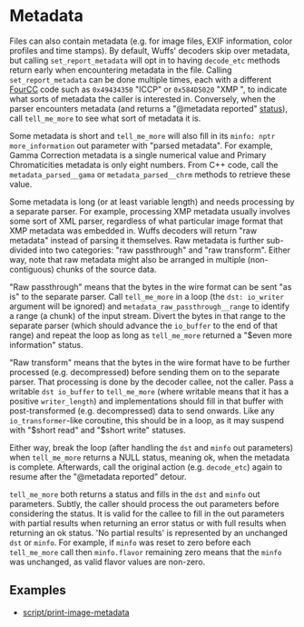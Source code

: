 # Metadata

Files can also contain metadata (e.g. for image files, EXIF information, color
profiles and time stamps). By default, Wuffs' decoders skip over metadata, but
calling `set_report_metadata` will opt in to having `decode_etc` methods return
early when encountering metadata in the file. Calling `set_report_metadata` can
be done multiple times, each with a different
[FourCC](/doc/note/base38-and-fourcc.md) code such as `0x49434350` "ICCP" or
`0x584D5020` "XMP ", to indicate what sorts of metadata the caller is
interested in. Conversely, when the parser encounters metadata (and returns a
"@metadata reported" [status](/doc/note/statuses.md)), call `tell_me_more` to
see what sort of metadata it is.

Some metadata is short and `tell_me_more` will also fill in its `minfo: nptr
more_information` out parameter with "parsed metadata". For example, Gamma
Correction metadata is a single numerical value and Primary Chromaticities
metadata is only eight numbers. From C++ code, call the `metadata_parsed__gama`
or `metadata_parsed__chrm` methods to retrieve these value.

Some metadata is long (or at least variable length) and needs processing by a
separate parser. For example, processing XMP metadata usually involves some
sort of XML parser, regardless of what particular image format that XMP
metadata was embedded in. Wuffs decoders will return "raw metadata" instead of
parsing it themselves. Raw metadata is further sub-divided into two categories:
"raw passthrough" and "raw transform". Either way, note that raw metadata might
also be arranged in multiple (non-contiguous) chunks of the source data.

"Raw passthrough" means that the bytes in the wire format can be sent "as is"
to the separate parser. Call `tell_me_more` in a loop (the `dst: io_writer`
argument will be ignored) and `metadata_raw_passthrough__range` to identify a
range (a chunk) of the input stream. Divert the bytes in that range to the
separate parser (which should advance the `io_buffer` to the end of that range)
and repeat the loop as long as `tell_me_more` returned a "$even more
information" status.

"Raw transform" means that the bytes in the wire format have to be further
processed (e.g. decompressed) before sending them on to the separate parser.
That processing is done by the decoder callee, not the caller. Pass a writable
`dst io_buffer` to `tell_me_more` (where writable means that it has a positive
`writer_length`) and implementations should fill in that buffer with
post-transformed (e.g. decompressed) data to send onwards. Like any
`io_transformer`-like coroutine, this should be in a loop, as it may suspend
with "$short read" and "$short write" statuses.

Either way, break the loop (after handling the `dst` and `minfo` out
parameters) when `tell_me_more` returns a NULL status, meaning ok, when the
metadata is complete. Afterwards, call the original action (e.g. `decode_etc`)
again to resume after the "@metadata reported" detour.

`tell_me_more` both returns a status and fills in the `dst` and `minfo` out
parameters. Subtly, the caller should process the out parameters before
considering the status. It is valid for the callee to fill in the out
parameters with partial results when returning an error status or with full
results when returning an ok status. 'No partial results' is represented by an
unchanged `dst` or `minfo`. For example, if `minfo` was reset to zero before
each `tell_me_more` call then `minfo.flavor` remaining zero means that the
`minfo` was unchanged, as valid flavor values are non-zero.


## Examples

- [script/print-image-metadata](/script/print-image-metadata.cc)
